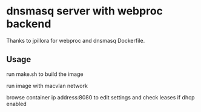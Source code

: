 # dnsmasq server with webproc backend

Thanks to jpillora for webproc and dnsmasq Dockerfile.

## Usage

run make.sh to build the image

run image with macvlan network

browse container ip address:8080 to edit settings and check leases if dhcp enabled

